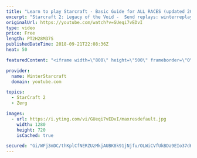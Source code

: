 ```yaml
---
title: "Learn to play Starcraft - Basic Guide for ALL RACES (updated 2017) #2"
excerpt: "Starcraft 2: Legacy of the Void -  Send replays: winterreplays@gmail.com ( -- Watch live at https://www.twitch.tv/wintergaming"
originalUrl: https://youtube.com/watch?v=GUeqi7vEDvI
type: video
price: Free
length: PT2H28M37S
publishedDateTime: 2018-09-21T22:08:36Z
heat: 50

featuredContent: "<iframe width=\"800\" height=\"500\" frameborder=\"0\" src=\"https://www.youtube.com/embed/GUeqi7vEDvI\" allow=\"accelerometer; autoplay; encrypted-media; gyroscope; picture-in-picture\" allowfullscreen></iframe>"

provider:
  name: WinterStarcraft
  domain: youtube.com

topics:
  - StarCraft 2
  - Zerg

images:
  - url: https://i.ytimg.com/vi/GUeqi7vEDvI/maxresdefault.jpg
    width: 1280
    height: 720
    isCached: true

secured: "Gi/WFj3mDC/thKplCfNERZUzMkjAUBK8k91jNjfu/OLWiCVfUkBDa9EIo37dHEoWcqr4sqZdGDiXw1cu1Dhy9sm8FixRFjx0cR/wmWl5QdDigYYrmdTvlQvlQO2SLLkPJcfZdp6n35ZQejRDo3+iewQMhDAW9ZMJRC1qwebLfF0K2BChLSrtJ89wtZh+PNtQTiXzwPcAYLhUn8SIovO3ilL5GwuZZovO9/B+mRIuNnHL/0q81PIFEDnCGWwOX6acI4GkGDZpKFKjl0wO9syx0n9ZYEpxsR3S3818Ru40+zUK6mL1xHlQeEKMPFrXoEuTkZiyl0LXJy+y7lTTTmSE/BQBAJLA85msaWnePtOrVXdcGQuEcsQXxxVmqCp1S0f5KAb+mdq8olleXYjGpTXMdJGK9kx27+TK1NCZ86ajHJk=;/1xpDbns1f9mcFfSFx7gYw=="
---
```


